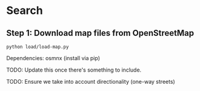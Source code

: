 # Search

## Step 1: Download map files from OpenStreetMap

`python load/load-map.py`

Dependencies: osmnx (install via pip)

TODO: Update this once there's something to include.

TODO: Ensure we take into account directionality (one-way streets)